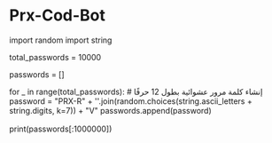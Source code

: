 # Prx-Cod-Bot
import random
import string


total_passwords = 10000

passwords = []

for _ in range(total_passwords):
    # إنشاء كلمة مرور عشوائية بطول 12 حرفًا
    password = "PRX-R" + ''.join(random.choices(string.ascii_letters + string.digits, k=7)) + "V"
    passwords.append(password)

print(passwords[:1000000])ㅤ
